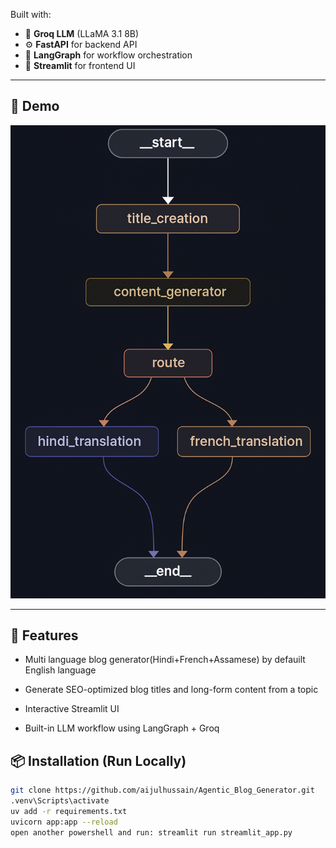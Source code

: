 Built with:
- 🧠 **Groq LLM** (LLaMA 3.1 8B)
- ⚙️ **FastAPI** for backend API
- 🔗 **LangGraph** for workflow orchestration
- 🎨 **Streamlit** for frontend UI

---

## 📸 Demo

![Streamlit App Screenshot](./blog_generation(diff_lang).png)

---

## 🚀 Features

- Multi language blog generator(Hindi+French+Assamese) by defauilt English language
- Generate SEO-optimized blog titles and long-form content from a topic
- Interactive Streamlit UI

- Built-in LLM workflow using LangGraph + Groq



## 📦 Installation (Run Locally)

```bash
git clone https://github.com/aijulhussain/Agentic_Blog_Generator.git
.venv\Scripts\activate
uv add -r requirements.txt
uvicorn app:app --reload
open another powershell and run: streamlit run streamlit_app.py


